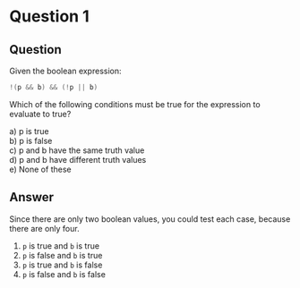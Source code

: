 # Question 1
## Question
Given the boolean expression:
```java
!(p && b) && (!p || b)
```
Which of the following conditions must be true for the expression to evaluate to true?

a) p is true  
b) p is false  
c) p and b have the same truth value  
d) p and b have different truth values   
e) None of these
## Answer

Since there are only two boolean values, you could test each case, because there are only four. 

1. `p` is true and `b` is true
2. `p` is false and `b` is true
3. `p` is true and `b` is false
4. `p` is false and `b` is false
